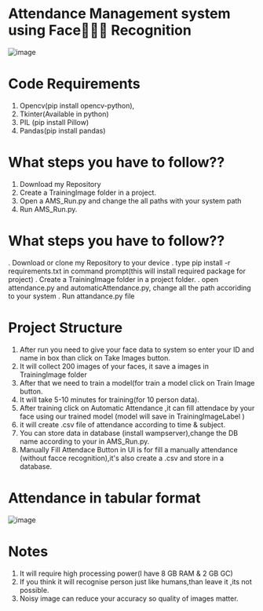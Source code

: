 # Attendance Management system using Face👦🏻👧 Recognition 

![image](https://user-images.githubusercontent.com/89336758/192049249-7381e7ee-68b0-4525-88d6-caddbcedfd3d.png)

# Code Requirements

 1. Opencv(pip install opencv-python),
 2. Tkinter(Available in python)
 3. PIL (pip install Pillow)
 4. Pandas(pip install pandas)
 
# What steps you have to follow??
  1. Download my Repository
  2. Create a TrainingImage folder in a project.
  3. Open a AMS_Run.py and change the all paths with your system path
  4. Run AMS_Run.py.

# What steps you have to follow??

 .  Download or clone my Repository to your device
 .  type pip install -r requirements.txt in command prompt(this will install required package for project)
 .  Create a TrainingImage folder in a project folder.
 .  open attendance.py and automaticAttendance.py, change all the path accoriding to your system
 .  Run attandance.py file


# Project Structure

 1. After run you need to give your face data to system so enter your ID and name in box than click on Take Images button.
 2. It will collect 200 images of your faces, it save a images in TrainingImage folder
 3. After that we need to train a model(for train a model click on Train Image button.
 4. It will take 5-10 minutes for training(for 10 person data).
 5. After training click on Automatic Attendance ,it can fill attendace by your face using our trained model (model will save in TrainingImageLabel )
 6. it will create .csv file of attendance according to time & subject.
 7. You can store data in database (install wampserver),change the DB name according to your in AMS_Run.py.
 8. Manually Fill Attendace Button in UI is for fill a manually attendance (without facce recognition),it's also create a .csv and store in a database.


# Attendance in tabular format

![image](https://user-images.githubusercontent.com/89336758/192049759-b05641d6-339d-4be1-89fe-8d74c1fe306d.png)




# Notes

 1. It will require high processing power(I have 8 GB RAM & 2 GB GC)
 2. If you think it will recognise person just like humans,than leave it ,its not possible.
 3. Noisy image can reduce your accuracy so quality of images matter.
